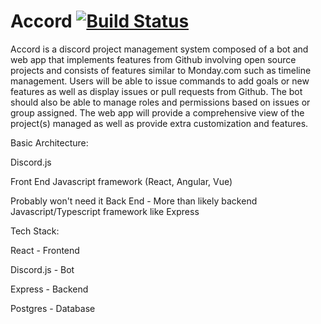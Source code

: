 # Accord [![Build Status](https://app.travis-ci.com/dogunbound/Accord.svg?branch=main)](https://app.travis-ci.com/dogunbound/Accord)

Accord is a discord project management system composed of a bot and web app that implements features from Github involving open source projects and consists of features similar to Monday.com such as timeline management. Users will be able to issue commands to add goals or new features as well as display issues or pull requests from Github. The bot should also be able to manage roles and permissions based on issues or group assigned. The web app will provide a comprehensive view of the project(s) managed as well as provide extra customization and features.

Basic Architecture:
	
Discord.js
	
Front End Javascript framework (React, Angular, Vue)
	
Probably won't need it Back End - More than likely backend Javascript/Typescript framework like Express



Tech Stack:

React - Frontend

Discord.js - Bot

Express - Backend

Postgres - Database

